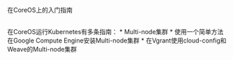 
# 

在CoreOS上的入门指南

## 

在CoreOS运行Kubernetes有多条指南：
* 
Multi-node集群[](http://kubernetes.io/v1.0/docs/getting-started-guides/coreos/coreos_multinode_cluster.html)
* 
使用一个简单方法在Google Compute Engine安装Multi-node集群
* 
在Vgrant使用cloud-config和Weave的Multi-node集群

